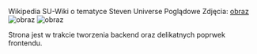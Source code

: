 Wikipedia SU-Wiki o tematyce Steven Universe
Poglądowe Zdjęcia:
[obraz](https://github.com/Xeno95/Wikipedia/assets/100935907/fd2908b6-1f7c-491c-8f36-3ac0e78078d8)
![obraz](https://github.com/Xeno95/Wikipedia/assets/100935907/5f63adfa-e33a-47c6-9e63-44679b9ab049)
![obraz](https://github.com/Xeno95/Wikipedia/assets/100935907/70c637b6-42fb-423e-adcf-048ba3d5537b)

Strona jest w trakcie tworzenia backend oraz delikatnych poprwek frontendu.
